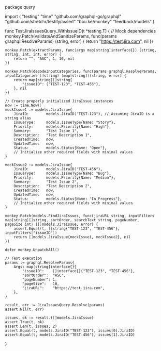 package query

import (
	"testing"
	"time"
	"github.com/graphql-go/graphql"
	"github.com/stretchr/testify/assert"
	"bou.ke/monkey"
	"feedback/models"
)

func TestJiraIssuesQuery_WithIssueID(t *testing.T) {
	// Mock dependencies
	monkey.Patch(validateAndSanitizeParams, func(params graphql.ResolveParams) (string, error) {
		return "https://test.jira.com", nil
	})

	monkey.Patch(extractParams, func(args map[string]interface{}) (string, string, int, int, error) {
		return "", "ASC", 1, 10, nil
	})

	monkey.Patch(decodeInputCategories, func(params graphql.ResolveParams, inputCategories []string) (map[string][]string, error) {
		return map[string][]string{
			"issueID": {"TEST-123", "TEST-456"},
		}, nil
	})

	// Create properly initialized JiraIssue instances
	now := time.Now()
	mockIssue1 := models.JiraIssue{
		JiraID:        models.JiraID("TEST-123"), // Assuming JiraID is a string alias
		IssueType:     models.IssueType{Name: "Story"},
		Priority:      models.Priority{Name: "High"},
		Summary:       "Test Issue 1",
		Description:   "Test Description 1",
		CreatedTime:   now,
		UpdatedTime:   now,
		Status:        models.Status{Name: "Open"},
		// Initialize other required fields with minimal values
	}

	mockIssue2 := models.JiraIssue{
		JiraID:        models.JiraID("TEST-456"),
		IssueType:     models.IssueType{Name: "Bug"},
		Priority:      models.Priority{Name: "Medium"},
		Summary:       "Test Issue 2",
		Description:   "Test Description 2",
		CreatedTime:   now,
		UpdatedTime:   now,
		Status:        models.Status{Name: "In Progress"},
		// Initialize other required fields with minimal values
	}

	monkey.Patch(models.FindJiraIssues, func(jiraURL string, inputFilters map[string][]string, sortOrder, searchText string, pageNumber, pageSize int) ([]models.JiraIssue, error) {
		assert.Equal(t, []string{"TEST-123", "TEST-456"}, inputFilters["issueID"])
		return []models.JiraIssue{mockIssue1, mockIssue2}, nil
	})

	defer monkey.UnpatchAll()

	// Test execution
	params := graphql.ResolveParams{
		Args: map[string]interface{}{
			"issueID":    []interface{}{"TEST-123", "TEST-456"},
			"sortOrder":  "ASC",
			"pageNumber": 1,
			"pageSize":   10,
			"jiraURL":    "https://test.jira.com",
		},
	}

	result, err := JiraIssuesQuery.Resolve(params)
	assert.Nil(t, err)
	
	issues, ok := result.([]models.JiraIssue)
	assert.True(t, ok)
	assert.Len(t, issues, 2)
	assert.Equal(t, models.JiraID("TEST-123"), issues[0].JiraID)
	assert.Equal(t, models.JiraID("TEST-456"), issues[1].JiraID)
}
